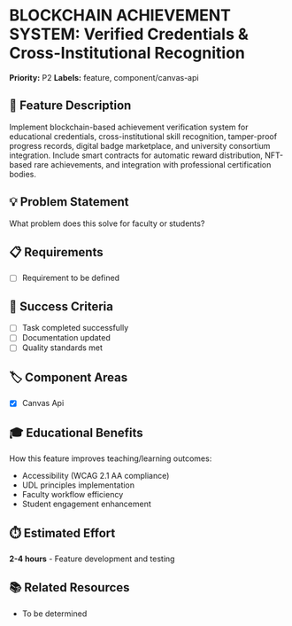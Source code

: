 # BLOCKCHAIN ACHIEVEMENT SYSTEM: Verified Credentials & Cross-Institutional Recognition

**Priority:** P2
**Labels:** feature, component/canvas-api

## 🚀 Feature Description
Implement blockchain-based achievement verification system for educational credentials, cross-institutional skill recognition, tamper-proof progress records, digital badge marketplace, and university consortium integration. Include smart contracts for automatic reward distribution, NFT-based rare achievements, and integration with professional certification bodies.

## 💡 Problem Statement
What problem does this solve for faculty or students?

## 📋 Requirements
- [ ] Requirement to be defined

## 🎯 Success Criteria
- [ ] Task completed successfully
- [ ] Documentation updated
- [ ] Quality standards met

## 🏷️ Component Areas
- [x] Canvas Api

## 🎓 Educational Benefits
How this feature improves teaching/learning outcomes:
- Accessibility (WCAG 2.1 AA compliance)
- UDL principles implementation
- Faculty workflow efficiency
- Student engagement enhancement

## ⏱️ Estimated Effort
**2-4 hours** - Feature development and testing

## 📚 Related Resources
- To be determined
